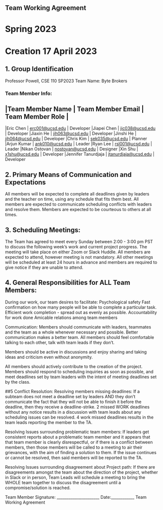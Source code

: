 ## Team Working Agreement
# Spring 2023
# Creation 17 April 2023
## 1. Group Identification
Professor Powell, CSE 110 SP2023
Team Name: Byte Brokers

### Team Member Info:
|Team Member Name | Team Member Email 	| Team Member Role |
----

|Eric Chen		      | erc001@ucsd.edu 		| Developer
|Jiapei Chen		  | jic038@ucsd.edu		    | Developer
|Jiaxin He		      | jih063@ucsd.edu 		| Developer
|Jinshi He		      | jih064@ucsd.edu 		| Developer
|Chris Kim		      | sek035@ucsd.edu 		| Planner
|Arjun Kumar		  | ank010@ucsd.edu		    | Leader
|Ryan Lee		      | rsl001@ucsd.edu		    | Leader
|Nikan Ostovan  	  | nostovan@ucsd.edu		| Designer
|Xin Shu		      | x1shu@ucsd.edu		    | Developer
|Jennifer Tanurdjaja  | jtanurdjaja@ucsd.edu	| Developer



## 2. Primary Means of Communication and Expectations
All members will be expected to complete all deadlines given by leaders and the teacher on time, using any schedule that fits them best. All members are expected to communicate scheduling conflicts with leaders and resolve them. Members are expected to be courteous to others at all times.
## 3. Scheduling Meetings: 
The Team has agreed to meet every Sunday between 2:00 - 3:00 pm PST to discuss the following week’s work and current project progress. The meeting will take place on either Zoom or Slack Huddle. All members are expected to attend, however meeting is not mandatory. All other meetings will be scheduled at least 24 hours in advance and members are required to give notice if they are unable to attend. 
## 4. General Responsibilities for ALL Team Members:
During our work, our team desires to facilitate:
Psychological safety
Fast confirmation on how many people will be able to complete a particular task.
Efficient work completion - spread out as evenly as possible.
Accountability for work done
Amicable relations among team members

Communication: Members should communicate with leaders, teammates and the team as a whole whenever necessary and possible. Better communication makes a better team. All members should feel comfortable talking to each other, talk with team leads if they don’t. 

Members should be active in discussions and enjoy sharing and taking ideas and criticism even without anonymity.

All members should actively contribute to the creation of the project. Members should respond to scheduling inquiries as soon as possible, and meet deadlines set by team leaders with the intent of meeting deadlines set by the class.

##5 Conflict Resolution:
Resolving members missing deadlines: If a subteam does not meet a deadline set by leaders AND they don’t communicate the fact that they will not be able to finish it before the deadline, then they receive a deadline-strike. 2 missed WORK deadlines without any notice results in a discussion with team leads about any scheduling issues can be resolved. 4 work missed deadlines results in the team leads reporting the member to the TA.

Resolving Issues surrounding problematic team members: If leaders get consistent reports about a problematic team member and it appears that that team member is clearly disrespectful, or if there is a conflict between members, then those members will be called to a meeting to air their grievances, with the aim of finding a solution to them. If the issue continues or cannot be resolved, then said members will be reported to the TA.

Resolving Issues surrounding disagreement about Project path: If there are disagreements amongst the team about the direction of the project, whether in Slack or in person, Team Leads will schedule a meeting to bring the WHOLE team together to discuss the disagreement until a compromise/solution is reached.


Team Member Signature: ______________________	Date:____________ Team Working Agreement
